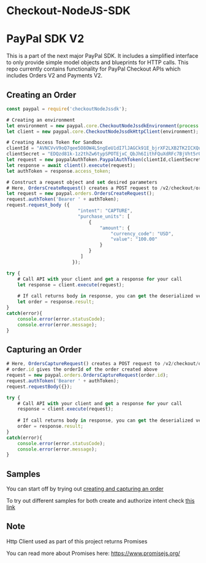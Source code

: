 # Checkout-NodeJS-SDK

# PayPal SDK V2

This is a part of the next major PayPal SDK. It includes a simplified interface to only provide simple model objects and blueprints for HTTP calls. This repo currently contains functionality for PayPal Checkout APIs which includes Orders V2 and Payments V2.

## Creating an Order

```javascript
const paypal = require('checkoutNodeJssdk');

# Creating an environment
let environment = new paypal.core.CheckoutNodeJssdkEnvironment(process.env.BASE_URL);
let client = new paypal.core.CheckoutNodeJssdkHttpClient(environment);

# Creating Access Token for Sandbox
clientId = "AVNCVvV9oQ7qee5O8OW4LSngEeU1dI7lJAGCk91E_bjrXF2LXB2TK2ICXQuGtpcYSqs4mz1BMNQWuso1";
clientSecret = "EDQzd81k-1z2thZw6typSPOTEjxC_QbJh6IithFQuXdRFc7BjVht5rQapPiTaFt5RC-HCa1ir6mi-H5l";
let request = new paypalAuthToken.PaypalAuthToken(clientId,clientSecret);
let response = await client().execute(request);
let authToken = response.access_token;

# Construct a request object and set desired parameters
# Here, OrdersCreateRequest() creates a POST request to /v2/checkout/orders
let request = new paypal.orders.OrdersCreateRequest();
request.authToken('Bearer ' + authToken);
request.request_body ({
                          "intent": "CAPTURE",
                          "purchase_units": [
                              {
                                  "amount": {
                                      "currency_code": "USD",
                                      "value": "100.00"
                                  }
                              }
                           ]
                        });

try {
    # Call API with your client and get a response for your call
    let response = client.execute(request);  
    
    # If call returns body in response, you can get the deserialized version from the result attribute of the response
    let order = response.result;
}
catch(error){
    console.error(error.statusCode);
    console.error(error.message);
}
```


## Capturing an Order

```javascript
# Here, OrdersCaptureRequest() creates a POST request to /v2/checkout/orders
# order.id gives the orderId of the order created above
request = new paypal.orders.OrdersCaptureRequest(order.id);
request.authToken('Bearer ' + authToken);
request.requestBody({});

try {
    # Call API with your client and get a response for your call
    response = client.execute(request);  
    
    # If call returns body in response, you can get the deserialized version from the result attribute of the response
    order = response.result;
}
catch(error){
    console.error(error.statusCode);
    console.error(error.message);
}
```
## Samples

You can start off by trying out [creating and capturing an order](/sample/CaptureIntentExamples/run_all.py)

To try out different samples for both create and authorize intent check [this link](/sample)

## Note

Http Client used as part of this project returns Promises

You can read more about Promises here: https://www.promisejs.org/


